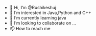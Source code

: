 - 👋 Hi, I’m @Rushikeshuj
- 👀 I’m interested in Java,Python and C++
- 🌱 I’m currently learning java 
- 💞️ I’m looking to collaborate on ...
- 📫 How to reach me 

<!---
Rushikeshuj/Rushikeshuj is a ✨ special ✨ repository because its `README.md` (this file) appears on your GitHub profile.
You can click the Preview link to take a look at your changes.
--->
